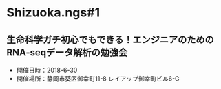 # Shizuoka.ngs#1 
## 生命科学ガチ初心でもできる！エンジニアのためのRNA-seqデータ解析の勉強会

- 開催日時：2018-6-30
- 開催場所：静岡市葵区御幸町11-8 レイアップ御幸町ビル6-G

